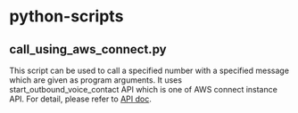 # python-scripts
## call_using_aws_connect.py
This script can be used to call a specified number with a specified message which are given as program arguments. It uses start_outbound_voice_contact API which is one of AWS connect instance API. For detail, please refer to [API doc](https://boto3.amazonaws.com/v1/documentation/api/latest/reference/services/connect.html#Connect.Client.start_outbound_voice_contact).
